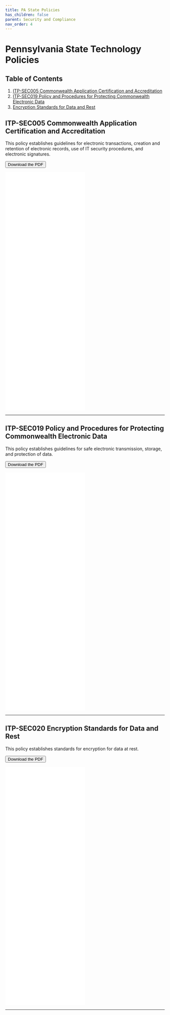 ```yaml
---
title: PA State Policies
has_children: false
parent: Security and Compliance
nav_order: 4
---
```


# Pennsylvania State Technology Policies

## Table of Contents
1. <a href="#ITP-SEC005#Commonwealth#Application#Certification#and#Accreditation">ITP-SEC005 Commonwealth Application Certification and Accreditation</a>
2. <a href="ITP-SEC019#Policy#and#Procedures#for#Protecting#Commonwealth#Electronic#Data">ITP-SEC019 Policy and Procedures for Protecting Commonwealth Electronic Data</a>
3. <a href="Encryption#Standards#for#Data#and#Rest">Encryption Standards for Data and Rest</a>

<!--------- ITP-SEC005 ------------>
## ITP-SEC005 Commonwealth Application Certification and Accreditation

This policy establishes guidelines for electronic transactions, creation and retention of electronic records, use of IT security procedures, and electronic signatures.

<a href="/assets/policy/itp_sec005.pdf"><button type="button" name="button" class="btn">Download the PDF</button></a>

<div class="embed-container">
  <iframe
      src="/assets/policy/itp_sec005.pdf"
      width="50%"
      height="750px"
      frameborder="0"
      allowfullscreen="1"
  >
  Your browser does not support PDF viewing. Please download the PDF to view it.
  </iframe>
</div>

<hr class="divider" />

<!--------- ITP-SEC019 ------------>
## ITP-SEC019 Policy and Procedures for Protecting Commonwealth Electronic Data

This policy establishes guidelines for safe electronic transmission, storage, and protection of data.

<a href="/assets/policy/itp_sec019.pdf"><button type="button" name="button" class="btn">Download the PDF</button></a>

<div class="embed-container">
  <iframe
      src="/assets/policy/itp_sec019.pdf"
      width="50%"
      height="750px"
      frameborder="0"
      allowfullscreen="1"
  >
  Your browser does not support PDF viewing. Please download the PDF to view it.
  </iframe>
</div>

<hr class="divider" />

<!--------- ITP-SEC020 ------------>
## ITP-SEC020 Encryption Standards for Data and Rest

This policy establishes standards for encryption for data at rest.

<a href="/assets/policy/itp_sec020.pdf"><button type="button" name="button" class="btn">Download the PDF</button></a>

<div class="embed-container">
  <iframe
      src="/assets/policy/itp_sec020.pdf"
      width="50%"
      height="750px"
      frameborder="0"
      allowfullscreen="1"
  >
  Your browser does not support PDF viewing. Please download the PDF to view it.
  </iframe>
</div>

<hr class="divider" />

<!--------- ITP-SEC020 ------------>
